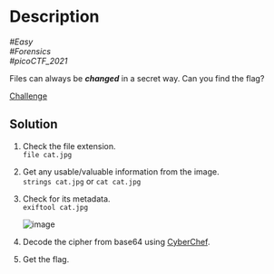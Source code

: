 # Description

_#Easy_<br>
_#Forensics_<br>
_#picoCTF_2021_<br>

Files can always be ***changed*** in a secret way. Can you find the flag? 

[Challenge](information.jpg)

## Solution

1. Check the file extension.<br>
   `file cat.jpg`
2. Get any usable/valuable information from the image.<br>
   `strings cat.jpg` or `cat cat.jpg`
3. Check for its metadata.<br>
   `exiftool cat.jpg`

   ![image](https://github.com/user-attachments/assets/05f4fa3e-ed18-4564-8a9f-5a54983b9f54)

4. Decode the cipher from base64 using [CyberChef](https://gchq.github.io/CyberChef/#recipe=From_Base64('A-Za-z0-9%2B/%3D',true,false)).
5. Get the flag.
